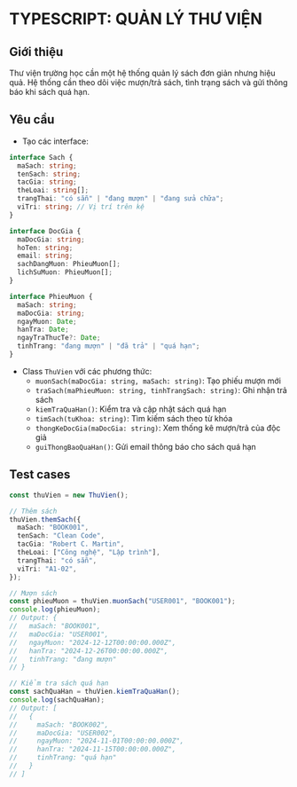 # TYPESCRIPT: QUẢN LÝ THƯ VIỆN

## Giới thiệu

Thư viện trường học cần một hệ thống quản lý sách đơn giản nhưng hiệu quả. Hệ thống cần theo dõi việc mượn/trả sách, tình trạng sách và gửi thông báo khi sách quá hạn.

## Yêu cầu

- Tạo các interface:

```typescript
interface Sach {
  maSach: string;
  tenSach: string;
  tacGia: string;
  theLoai: string[];
  trangThai: "có sẵn" | "đang mượn" | "đang sửa chữa";
  viTri: string; // Vị trí trên kệ
}

interface DocGia {
  maDocGia: string;
  hoTen: string;
  email: string;
  sachDangMuon: PhieuMuon[];
  lichSuMuon: PhieuMuon[];
}

interface PhieuMuon {
  maSach: string;
  maDocGia: string;
  ngayMuon: Date;
  hanTra: Date;
  ngayTraThucTe?: Date;
  tinhTrang: "đang mượn" | "đã trả" | "quá hạn";
}
```

- Class `ThuVien` với các phương thức:
  - `muonSach(maDocGia: string, maSach: string)`: Tạo phiếu mượn mới
  - `traSach(maPhieuMuon: string, tinhTrangSach: string)`: Ghi nhận trả sách
  - `kiemTraQuaHan()`: Kiểm tra và cập nhật sách quá hạn
  - `timSach(tuKhoa: string)`: Tìm kiếm sách theo từ khóa
  - `thongKeDocGia(maDocGia: string)`: Xem thống kê mượn/trả của độc giả
  - `guiThongBaoQuaHan()`: Gửi email thông báo cho sách quá hạn

## Test cases

```typescript
const thuVien = new ThuVien();

// Thêm sách
thuVien.themSach({
  maSach: "BOOK001",
  tenSach: "Clean Code",
  tacGia: "Robert C. Martin",
  theLoai: ["Công nghệ", "Lập trình"],
  trangThai: "có sẵn",
  viTri: "A1-02",
});

// Mượn sách
const phieuMuon = thuVien.muonSach("USER001", "BOOK001");
console.log(phieuMuon);
// Output: {
//   maSach: "BOOK001",
//   maDocGia: "USER001",
//   ngayMuon: "2024-12-12T00:00:00.000Z",
//   hanTra: "2024-12-26T00:00:00.000Z",
//   tinhTrang: "đang mượn"
// }

// Kiểm tra sách quá hạn
const sachQuaHan = thuVien.kiemTraQuaHan();
console.log(sachQuaHan);
// Output: [
//   {
//     maSach: "BOOK002",
//     maDocGia: "USER002",
//     ngayMuon: "2024-11-01T00:00:00.000Z",
//     hanTra: "2024-11-15T00:00:00.000Z",
//     tinhTrang: "quá hạn"
//   }
// ]
```
